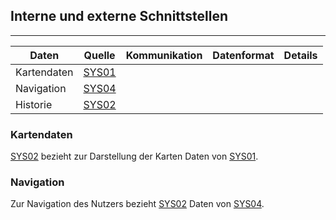 ## Interne und externe Schnittstellen

***

| Daten | Quelle | Kommunikation | Datenformat | Details |
|-      |-       |-              |-            |-        |
| Kartendaten | [SYS01](https://github.com/isd-nunkesser/sd-2019-froyo/wiki/Kontext) | | | |
| Navigation | [SYS04](https://github.com/isd-nunkesser/sd-2019-froyo/wiki/Kontext) | | | |
| Historie | [SYS02](https://github.com/isd-nunkesser/sd-2019-froyo/wiki/Kontext) | | | |

### Kartendaten

[SYS02](https://github.com/isd-nunkesser/sd-2019-froyo/wiki/Kontext) bezieht zur Darstellung der Karten Daten von [SYS01](https://github.com/isd-nunkesser/sd-2019-froyo/wiki/Kontext).

### Navigation

Zur Navigation des Nutzers bezieht [SYS02](https://github.com/isd-nunkesser/sd-2019-froyo/wiki/Kontext) Daten von [SYS04](https://github.com/isd-nunkesser/sd-2019-froyo/wiki/Kontext).
